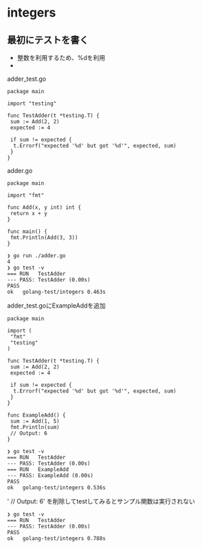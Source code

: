 # integers

## 最初にテストを書く

- 整数を利用するため、%dを利用
-

adder_test.go

```
package main

import "testing"

func TestAdder(t *testing.T) {
 sum := Add(2, 2)
 expected := 4

 if sum != expected {
  t.Errorf("expected '%d' but got '%d'", expected, sum)
 }
}

```

adder.go

```
package main

import "fmt"

func Add(x, y int) int {
 return x + y
}

func main() {
 fmt.Println(Add(3, 3))
}

```

```
❯ go run ./adder.go
4
❯ go test -v
=== RUN   TestAdder
--- PASS: TestAdder (0.00s)
PASS
ok   golang-test/integers 0.463s
```

adder_test.goにExampleAddを追加

```
package main

import (
 "fmt"
 "testing"
)

func TestAdder(t *testing.T) {
 sum := Add(2, 2)
 expected := 4

 if sum != expected {
  t.Errorf("expected '%d' but got '%d'", expected, sum)
 }
}

func ExampleAdd() {
 sum := Add(1, 5)
 fmt.Println(sum)
 // Output: 6
}

```

```
❯ go test -v
=== RUN   TestAdder
--- PASS: TestAdder (0.00s)
=== RUN   ExampleAdd
--- PASS: ExampleAdd (0.00s)
PASS
ok   golang-test/integers 0.536s
```

' // Output: 6' を削除してtestしてみるとサンプル関数は実行されない

```
❯ go test -v
=== RUN   TestAdder
--- PASS: TestAdder (0.00s)
PASS
ok   golang-test/integers 0.788s
```
